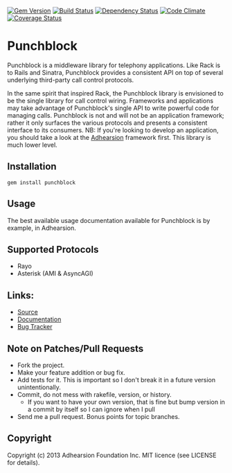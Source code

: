 [![Gem Version](https://badge.fury.io/rb/punchblock.png)](https://rubygems.org/gems/punchblock)
[![Build Status](https://secure.travis-ci.org/adhearsion/punchblock.png?branch=develop)](http://travis-ci.org/adhearsion/punchblock)
[![Dependency Status](https://gemnasium.com/adhearsion/punchblock.png?travis)](https://gemnasium.com/adhearsion/punchblock)
[![Code Climate](https://codeclimate.com/github/adhearsion/punchblock.png)](https://codeclimate.com/github/adhearsion/punchblock)
[![Coverage Status](https://coveralls.io/repos/adhearsion/punchblock/badge.png?branch=develop)](https://coveralls.io/r/adhearsion/punchblock)

# Punchblock
Punchblock is a middleware library for telephony applications. Like Rack is to Rails and Sinatra, Punchblock provides a consistent API on top of several underlying third-party call control protocols.

In the same spirit that inspired Rack, the Punchblock library is envisioned to be the single library for call control wiring. Frameworks and applications may take advantage of Punchblock's single API to write powerful code for managing calls. Punchblock is not and will not be an application framework; rather it only surfaces the various protocols and presents a consistent interface to its consumers. NB: If you're looking to develop an application, you should take a look at the [Adhearsion](http://adhearsion.com) framework first. This library is much lower level.

## Installation
    gem install punchblock

## Usage

The best available usage documentation available for Punchblock is by example, in Adhearsion.

## Supported Protocols

* Rayo
* Asterisk (AMI & AsyncAGI)

## Links:
* [Source](https://github.com/adhearsion/punchblock)
* [Documentation](http://rdoc.info/github/adhearsion/punchblock/master/frames)
* [Bug Tracker](https://github.com/adhearsion/punchblock/issues)

## Note on Patches/Pull Requests

* Fork the project.
* Make your feature addition or bug fix.
* Add tests for it. This is important so I don't break it in a future version unintentionally.
* Commit, do not mess with rakefile, version, or history.
  * If you want to have your own version, that is fine but bump version in a commit by itself so I can ignore when I pull
* Send me a pull request. Bonus points for topic branches.

## Copyright

Copyright (c) 2013 Adhearsion Foundation Inc. MIT licence (see LICENSE for details).
